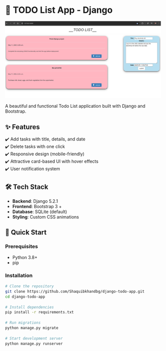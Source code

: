 # 📝 TODO List App - Django

![Todo App Banner](screenshots/main.png) <!-- REPLACE THIS WITH YOUR SCREENSHOT -->

A beautiful and functional Todo List application built with Django and Bootstrap.

## ✨ Features
✔️ Add tasks with title, details, and date  
✔️ Delete tasks with one click  
✔️ Responsive design (mobile-friendly)  
✔️ Attractive card-based UI with hover effects  
✔️ User notification system  

## 🛠️ Tech Stack
- **Backend**: Django 5.2.1
- **Frontend**: Bootstrap 3 +
- **Database**: SQLite (default)
- **Styling**: Custom CSS animations

## 🚀 Quick Start

### Prerequisites
- Python 3.8+
- pip

### Installation
```bash
# Clone the repository
git clone https://github.com/Shaquibkhandbg/django-todo-app.git
cd django-todo-app

# Install dependencies
pip install -r requirements.txt

# Run migrations
python manage.py migrate

# Start development server
python manage.py runserver